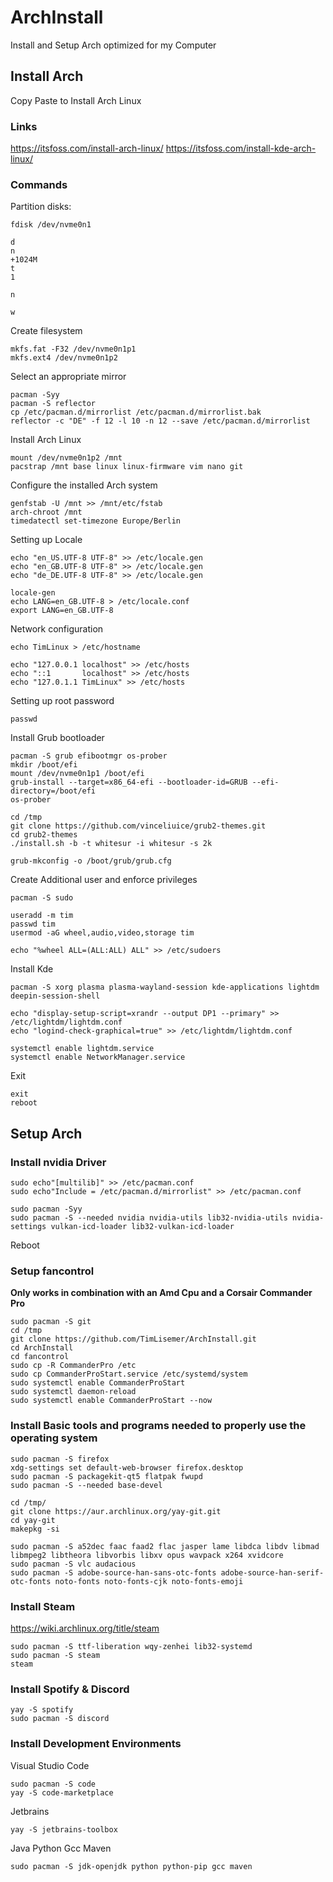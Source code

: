# ArchInstall
Install and Setup Arch optimized for my Computer
## Install Arch
Copy Paste to Install Arch Linux
### Links
https://itsfoss.com/install-arch-linux/
https://itsfoss.com/install-kde-arch-linux/
### Commands
Partition disks:
```
fdisk /dev/nvme0n1
```
```
d
n
+1024M
t
1
```
```
n
```
```
w
```
Create filesystem 
```
mkfs.fat -F32 /dev/nvme0n1p1
mkfs.ext4 /dev/nvme0n1p2
```
Select an appropriate mirror
```
pacman -Syy
pacman -S reflector
cp /etc/pacman.d/mirrorlist /etc/pacman.d/mirrorlist.bak
reflector -c "DE" -f 12 -l 10 -n 12 --save /etc/pacman.d/mirrorlist
```
Install Arch Linux
```
mount /dev/nvme0n1p2 /mnt
pacstrap /mnt base linux linux-firmware vim nano git
```
Configure the installed Arch system
```
genfstab -U /mnt >> /mnt/etc/fstab
arch-chroot /mnt
timedatectl set-timezone Europe/Berlin
```
Setting up Locale
```
echo "en_US.UTF-8 UTF-8" >> /etc/locale.gen
echo "en_GB.UTF-8 UTF-8" >> /etc/locale.gen
echo "de_DE.UTF-8 UTF-8" >> /etc/locale.gen

locale-gen
echo LANG=en_GB.UTF-8 > /etc/locale.conf
export LANG=en_GB.UTF-8
```
Network configuration
```
echo TimLinux > /etc/hostname

echo "127.0.0.1	localhost" >> /etc/hosts
echo "::1		localhost" >> /etc/hosts
echo "127.0.1.1	TimLinux" >> /etc/hosts
```
Setting up root password
```
passwd
```
Install Grub bootloader
```
pacman -S grub efibootmgr os-prober
mkdir /boot/efi
mount /dev/nvme0n1p1 /boot/efi
grub-install --target=x86_64-efi --bootloader-id=GRUB --efi-directory=/boot/efi
os-prober

cd /tmp
git clone https://github.com/vinceliuice/grub2-themes.git
cd grub2-themes
./install.sh -b -t whitesur -i whitesur -s 2k

grub-mkconfig -o /boot/grub/grub.cfg
```
Create Additional user and enforce privileges
```
pacman -S sudo

useradd -m tim
passwd tim
usermod -aG wheel,audio,video,storage tim
```

```
echo "%wheel ALL=(ALL:ALL) ALL" >> /etc/sudoers
```
Install Kde
```
pacman -S xorg plasma plasma-wayland-session kde-applications lightdm deepin-session-shell

echo "display-setup-script=xrandr --output DP1 --primary" >> /etc/lightdm/lightdm.conf
echo "logind-check-graphical=true" >> /etc/lightdm/lightdm.conf

systemctl enable lightdm.service
systemctl enable NetworkManager.service
```
Exit
```
exit
reboot
```

## Setup Arch
### Install nvidia Driver

```
sudo echo"[multilib]" >> /etc/pacman.conf
sudo echo"Include = /etc/pacman.d/mirrorlist" >> /etc/pacman.conf
```
```
sudo pacman -Syy
sudo pacman -S --needed nvidia nvidia-utils lib32-nvidia-utils nvidia-settings vulkan-icd-loader lib32-vulkan-icd-loader
```
Reboot
### Setup fancontrol
__Only works in combination with an Amd Cpu and a Corsair Commander Pro__
```
sudo pacman -S git
cd /tmp
git clone https://github.com/TimLisemer/ArchInstall.git
cd ArchInstall
cd fancontrol
sudo cp -R CommanderPro /etc
sudo cp CommanderProStart.service /etc/systemd/system
sudo systemctl enable CommanderProStart
sudo systemctl daemon-reload
sudo systemctl enable CommanderProStart --now
```
### Install Basic tools and programs needed to properly use the operating system
```
sudo pacman -S firefox
xdg-settings set default-web-browser firefox.desktop
sudo pacman -S packagekit-qt5 flatpak fwupd
sudo pacman -S --needed base-devel

cd /tmp/
git clone https://aur.archlinux.org/yay-git.git
cd yay-git
makepkg -si

sudo pacman -S a52dec faac faad2 flac jasper lame libdca libdv libmad libmpeg2 libtheora libvorbis libxv opus wavpack x264 xvidcore
sudo pacman -S vlc audacious
sudo pacman -S adobe-source-han-sans-otc-fonts adobe-source-han-serif-otc-fonts noto-fonts noto-fonts-cjk noto-fonts-emoji
```

### Install Steam
https://wiki.archlinux.org/title/steam
```
sudo pacman -S ttf-liberation wqy-zenhei lib32-systemd
sudo pacman -S steam
steam
```

### Install Spotify & Discord
```
yay -S spotify
sudo pacman -S discord
```

### Install Development Environments
Visual Studio Code
```
sudo pacman -S code
yay -S code-marketplace
```
Jetbrains
```
yay -S jetbrains-toolbox
```
Java Python Gcc Maven
```
sudo pacman -S jdk-openjdk python python-pip gcc maven
```
